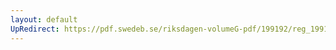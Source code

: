 ```yaml
---
layout: default
UpRedirect: https://pdf.swedeb.se/riksdagen-volumeG-pdf/199192/reg_199192/reg_199192_0810.pdf
---
```

